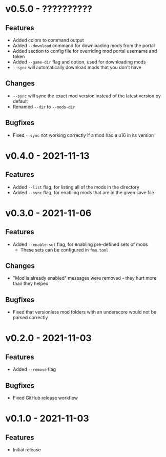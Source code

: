 # v0.5.0 - ??????????
## Features
- Added colors to command output
- Added `--download` command for downloading mods from the portal
- Added section to config file for overriding mod portal username and token
- Added `--game-dir` flag and option, used for downloading mods
- `--sync` will automatically download mods that you don't have
## Changes
- `--sync` will sync the exact mod version instead of the latest version by default
- Renamed `--dir` to `--mods-dir`
## Bugfixes
- Fixed `--sync` not working correctly if a mod had a u16 in its version

# v0.4.0 - 2021-11-13
## Features
- Added `--list` flag, for listing all of the mods in the directory
- Added `--sync` flag, for enabling mods that are in the given save file

# v0.3.0 - 2021-11-06
## Features
- Added `--enable-set` flag, for enabling pre-defined sets of mods
  - These sets can be configured in `fmm.toml`
## Changes
- "Mod is already enabled" messages were removed - they hurt more than they helped
## Bugfixes
- Fixed that versionless mod folders with an underscore would not be parsed correctly

# v0.2.0 - 2021-11-03
## Features
- Added `--remove` flag
## Bugfixes
- Fixed GitHub release workflow

# v0.1.0 - 2021-11-03
## Features
- Initial release
